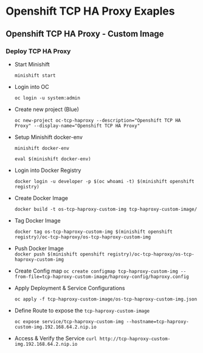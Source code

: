 # Openshift TCP HA Proxy Exaples

## Openshift TCP HA Proxy - Custom Image


### Deploy TCP HA Proxy
- Start Minishift 

    `minishift start`
- Login into OC 
    
    `oc login -u system:admin`
- Create new project (Blue) 

    `oc new-project oc-tcp-haproxy --description="Openshift TCP HA Proxy" --display-name="Openshift TCP HA Proxy"`

- Setup Minishift docker-env

    `minishift docker-env`
    
    `eval $(minishift docker-env)`

- Login into Docker Registry

    `docker login -u developer -p $(oc whoami -t) $(minishift openshift registry)`
    
- Create Docker Image

    `docker build -t os-tcp-haproxy-custom-img tcp-haproxy-custom-image/`
    
- Tag Docker Image

    `docker tag os-tcp-haproxy-custom-img $(minishift openshift registry)/oc-tcp-haproxy/os-tcp-haproxy-custom-img`
    
- Push Docker Image    
    `docker push $(minishift openshift registry)/oc-tcp-haproxy/os-tcp-haproxy-custom-img`
    
- Create Config map 
    `oc create configmap tcp-haproxy-custom-img --from-file=tcp-haproxy-custom-image/haproxy-config/haproxy.config`
    
- Apply Deployment & Service Configurations 
    
    `oc apply -f tcp-haproxy-custom-image/os-tcp-haproxy-custom-img.json`

- Define Route to expose the `tcp-haproxy-custom-image`

    `oc expose service/tcp-haproxy-custom-img --hostname=tcp-haproxy-custom-img.192.168.64.2.nip.io`

- Access & Verify the Service
    `curl http://tcp-haproxy-custom-img.192.168.64.2.nip.io`
    
   
   
